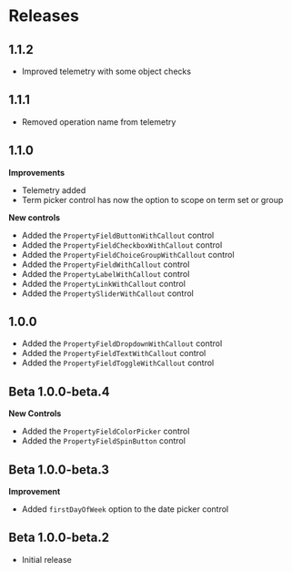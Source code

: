 # Releases

## 1.1.2

- Improved telemetry with some object checks

## 1.1.1

- Removed operation name from telemetry

## 1.1.0

**Improvements**
- Telemetry added
- Term picker control has now the option to scope on term set or group

**New controls**
- Added the `PropertyFieldButtonWithCallout` control
- Added the `PropertyFieldCheckboxWithCallout` control
- Added the `PropertyFieldChoiceGroupWithCallout` control
- Added the `PropertyFieldWithCallout` control
- Added the `PropertyLabelWithCallout` control
- Added the `PropertyLinkWithCallout` control
- Added the `PropertySliderWithCallout` control

## 1.0.0
- Added the `PropertyFieldDropdownWithCallout` control
- Added the `PropertyFieldTextWithCallout` control
- Added the `PropertyFieldToggleWithCallout` control

## Beta 1.0.0-beta.4

**New Controls**
- Added the `PropertyFieldColorPicker` control
- Added the `PropertyFieldSpinButton` control

## Beta 1.0.0-beta.3

**Improvement**
- Added `firstDayOfWeek` option to the date picker control

## Beta 1.0.0-beta.2
- Initial release
